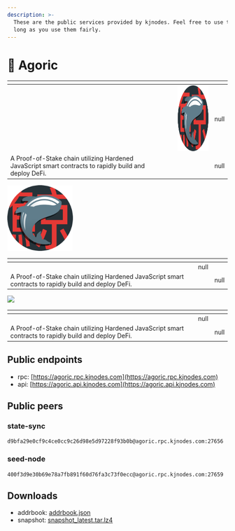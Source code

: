 ```yaml
---
description: >-
  These are the public services provided by kjnodes. Feel free to use them as
  long as you use them fairly.
---
```


# 🐋 Agoric






<table data-card-size="large" data-view="cards"><thead><tr><th></th><th data-hidden></th><th data-hidden data-card-cover data-type="files"></th><th data-hidden data-type="rating" data-max="5"></th></tr></thead><tbody><tr><td></td><td></td><td><img src="../../.gitbook/assets/kujira.png" width="150" height=150 /></td><td>null</td></tr><tr><td>A Proof-of-Stake chain utilizing Hardened JavaScript smart contracts to rapidly build and deploy DeFi.</td><td></td><td></td><td>null</td></tr></tbody></table>

<table data-card-size="large" data-view="cards"><thead><tr><th></th><th data-hidden></th><th data-hidden data-card-cover data-type="files"></th><th data-hidden data-type="rating" data-max="5"></th></tr></thead><tbody><tr><td></td><td></td><img src="../../.gitbook/assets/kujira.png" width="150" /><td>null</td></tr><tr><td>A Proof-of-Stake chain utilizing Hardened JavaScript smart contracts to rapidly build and deploy DeFi.</td><td></td><td></td><td>null</td></tr></tbody></table>

<table data-card-size="large" data-view="cards"><thead><tr><th></th><th data-hidden></th><th data-hidden data-card-cover data-type="files"></th><th data-hidden data-type="rating" data-max="5"></th></tr></thead><tbody><tr><td></td><td></td><img src="https://raw.githubusercontent.com/kj89/testnet_manuals/main/pingpub/logos/kujira.png" width="150"></td><td>null</td></tr><tr><td>A Proof-of-Stake chain utilizing Hardened JavaScript smart contracts to rapidly build and deploy DeFi.</td><td></td><td></td><td>null</td></tr></tbody></table>


## Public endpoints

* rpc: [https://agoric.rpc.kjnodes.com](https://agoric.rpc.kjnodes.com)
* api: [https://agoric.api.kjnodes.com](https://agoric.api.kjnodes.com)

## Public peers

### state-sync

```
d9bfa29e0cf9c4ce0cc9c26d98e5d97228f93b0b@agoric.rpc.kjnodes.com:27656
```

### seed-node

```
400f3d9e30b69e78a7fb891f60d76fa3c73f0ecc@agoric.rpc.kjnodes.com:27659
```

## Downloads

* addrbook: [addrbook.json](https://snapshots.kjnodes.com/agoric/addrbook.json)
* snapshot: [snapshot\_latest.tar.lz4](https://snapshots.kjnodes.com/agoric/snapshot\_latest.tar.lz4)

